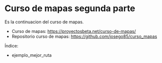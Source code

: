 # Curso de mapas segunda parte

Es la continuacion del curso de mapas.
* Curso de mapas: https://proyectosbeta.net/curso-de-mapas/
* Repositorio curso de mapas: https://github.com/josego85/curso_mapas

Índice:
* ejemplo_mejor_ruta